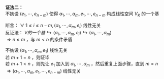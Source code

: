 **证法二：**  
不妨设 $(e_1,\cdots,e_{n-m})$ 使得 $\alpha_1,\cdots,\alpha_m,e_1,\cdots,e_{n-m}$ 构成线性空间 $V_K$ 的一个基  
  
断言： $\forall\ 1\le i\le n-m,(\alpha_1,\cdots,\alpha_m,e_i)$ 线性无关  
反证法： $V的一个基\hookrightarrow(\alpha_1,\cdots,\alpha_m,e_i)\hookrightarrow(\alpha_1,\cdots,\alpha_m)$  
 $\Rightarrow n\le m$ ，与 $m<n$ 的条件矛盾  
  
不妨设 $(\alpha_1,\cdots,\alpha_m,e_1)$ 线性无关  
若 $m+1=n$ ，则证毕  
若 $m+1<n$ ，则先让 $e_1$ 加入到 $\alpha_1,\cdots,\alpha_m$ ，然后重复上面步骤，直到 $m=n$  
 $\Rightarrow(\alpha_1,\cdots,\alpha_m,e_1,\cdots,e_{n-m})$ 线性无关  

